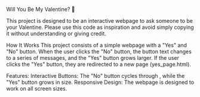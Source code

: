 Will You Be My Valentine? 💌

This project is designed to be an interactive webpage to ask someone to be your Valentine. Please use this code as inspiration and avoid simply copying it without understanding or giving credit.


How It Works
This project consists of a simple webpage with a "Yes" and "No" button. When the user clicks the "No" button, the button text changes to a series of messages, and the "Yes" button grows larger. If the user clicks the "Yes" button, they are redirected to a new page (yes_page.html).

Features:
Interactive Buttons: The "No" button cycles through , while the "Yes" button grows in size.
Responsive Design: The webpage is designed to work on all screen sizes.
